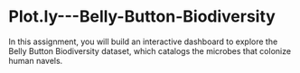 # Plot.ly---Belly-Button-Biodiversity
In this assignment, you will build an interactive dashboard to explore the Belly Button Biodiversity dataset, which catalogs the microbes that colonize human navels.
